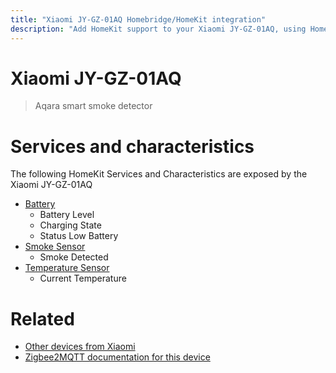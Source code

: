 ```yaml
---
title: "Xiaomi JY-GZ-01AQ Homebridge/HomeKit integration"
description: "Add HomeKit support to your Xiaomi JY-GZ-01AQ, using Homebridge, Zigbee2MQTT and homebridge-z2m."
---
```

<!---
This file has been GENERATED using src/docgen/docgen.ts
DO NOT EDIT THIS FILE MANUALLY!
-->
# Xiaomi JY-GZ-01AQ
> Aqara smart smoke detector


# Services and characteristics
The following HomeKit Services and Characteristics are exposed by
the Xiaomi JY-GZ-01AQ

* [Battery](../../battery.md)
  * Battery Level
  * Charging State
  * Status Low Battery
* [Smoke Sensor](../../sensors.md)
  * Smoke Detected
* [Temperature Sensor](../../sensors.md)
  * Current Temperature


# Related
* [Other devices from Xiaomi](../index.md#xiaomi)
* [Zigbee2MQTT documentation for this device](https://www.zigbee2mqtt.io/devices/JY-GZ-01AQ.html)